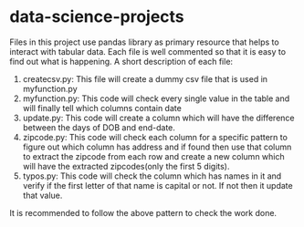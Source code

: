 # data-science-projects

Files in this project use pandas library as primary resource that helps to interact with tabular data. 
Each file is well commented so that it is easy to find out what is happening.
A short description of each file:
1. createcsv.py: This file will create a dummy csv file that is used in myfunction.py
2. myfunction.py: This code will check every single value in the table and will finally tell which columns contain date
3. update.py: This code will create a column which will have the difference between the days of DOB and end-date.
4. zipcode.py: This code will check each column for a specific pattern to figure out which column has address and if found then use that column to extract the zipcode from each row and create a new column which will have the extracted zipcodes(only the first 5 digits).
5. typos.py: This code will check the column which has names in it and verify if the first letter of that name is capital or not. If not then it update that value.

It is recommended to follow the above pattern to check the work done.
